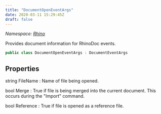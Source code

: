 ```yaml
---
title: "DocumentOpenEventArgs"
date: 2020-03-11 15:29:45Z
draft: false
---
```


*Namespace: [Rhino](../)*

Provides document information for RhinoDoc events.
```cs
public class DocumentOpenEventArgs : DocumentEventArgs
```
## Properties

string FileName
: Name of file being opened.

bool Merge
: True if file is being merged into the current document. This
     occurs during the "Import" command.

bool Reference
: True if file is opened as a reference file.
